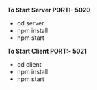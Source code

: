 **To Start Server PORT:- 5020**
* cd server
* npm install
* npm start

**To Start Client PORT:- 5021**
* cd client
* npm install
* npm start
